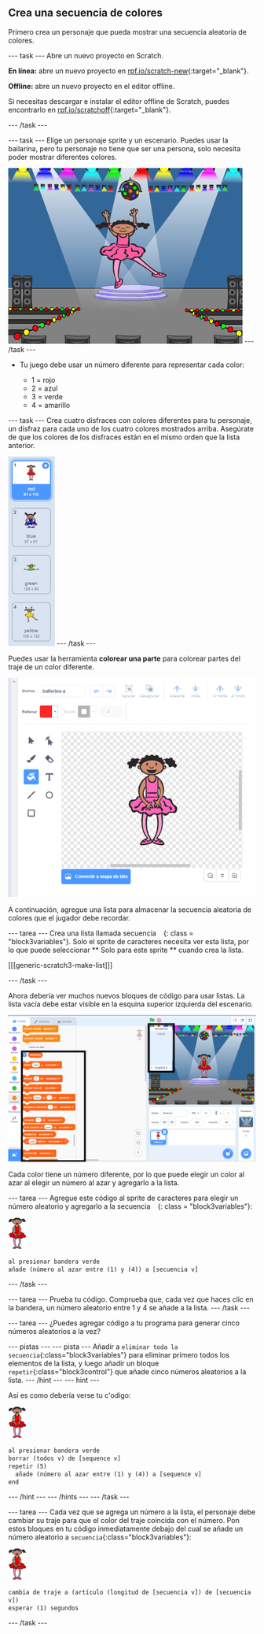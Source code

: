 ## Crea una secuencia de colores

Primero crea un personaje que pueda mostrar una secuencia aleatoria de colores.

\--- task \--- Abre un nuevo proyecto en Scratch.

**En línea:** abre un nuevo proyecto en [rpf.io/scratch-new](https://rpf.io/scratch-new){:target="_blank"}.

**Offline:** abre un nuevo proyecto en el editor offline.

Si necesitas descargar e instalar el editor offline de Scratch, puedes encontrarlo en [rpf.io/scratchoff](https://rpf.io/scratchoff){:target="_blank"}.

\--- /task \---

\--- task \--- Elige un personaje sprite y un escenario. Puedes usar la bailarina, pero tu personaje no tiene que ser una persona, solo necesita poder mostrar diferentes colores.

![screenshot](images/colour-sprite.png) \--- /task \---

+ Tu juego debe usar un número diferente para representar cada color:
    
    + 1 = rojo
    + 2 = azul
    + 3 = verde
    + 4 = amarillo

\--- task \--- Crea cuatro disfraces con colores diferentes para tu personaje, un disfraz para cada uno de los cuatro colores mostrados arriba. Asegúrate de que los colores de los disfraces están en el mismo orden que la lista anterior.

![screenshot](images/colour-costume.png) \--- /task \---

Puedes usar la herramienta **colorear una parte** para colorear partes del traje de un color diferente.

![coloreas una parte](images/color-a-shape.png)

A continuación, agregue una lista para almacenar la secuencia aleatoria de colores que el jugador debe recordar.

\--- tarea \--- Crea una lista llamada secuencia ` ` {: class = "block3variables"}. Solo el sprite de caracteres necesita ver esta lista, por lo que puede seleccionar ** Solo para este sprite ** cuando crea la lista.

[[[generic-scratch3-make-list]]]

\--- /task \---

Ahora debería ver muchos nuevos bloques de código para usar listas. La lista vacía debe estar visible en la esquina superior izquierda del escenario.

![captura de pantalla](images/colour-list-blocks-annotated.png)

Cada color tiene un número diferente, por lo que puede elegir un color al azar al elegir un número al azar y agregarlo a la lista.

\--- tarea \--- Agregue este código al sprite de caracteres para elegir un número aleatorio y agregarlo a la secuencia ` ` {: class = "block3variables"}:

![bailarina](images/ballerina.png)

```blocks3
al presionar bandera verde
añade (número al azar entre (1) y (4)) a [secuencia v]
```

\--- /task \---

\--- tarea \--- Prueba tu código. Comprueba que, cada vez que haces clic en la bandera, un número aleatorio entre 1 y 4 se añade a la lista. \--- /task \---

\--- tarea \--- ¿Puedes agregar código a tu programa para generar cinco números aleatorios a la vez?

\--- pistas \--- \--- pista \--- Añadir a `eliminar toda la secuencia`{:class="block3variables"} para eliminar primero todos los elementos de la lista, y luego añadir un bloque `repetir`{:class="block3control"} que añade cinco números aleatorios a la lista. \--- /hint \--- \--- hint \---

Así es como debería verse tu c'odigo:

![bailarina](images/ballerina.png)

```blocks3
al presionar bandera verde
borrar (todos v) de [sequence v]
repetir (5) 
  añade (número al azar entre (1) y (4)) a [sequence v]
end
```

\--- /hint \--- \--- /hints \--- \--- /task \---

\--- tarea \--- Cada vez que se agrega un número a la lista, el personaje debe cambiar su traje para que el color del traje coincida con el número. Pon estos bloques en tu código inmediatamente debajo del cual se añade un número aleatorio a `secuencia`{:class="block3variables"}:

![bailarina](images/ballerina.png)

```blocks3
cambia de traje a (artículo (longitud de [secuencia v]) de [secuencia v])
esperar (1) segundos
```

\--- /task \---